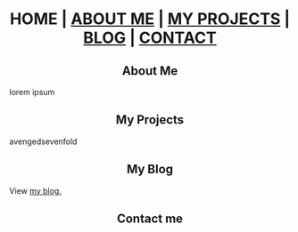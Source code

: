<!DOCTYPE html>
<html>
<head>  
        <title>text-justify property</title>  
        <style> 
            h1, h2, h3 { 
                text-align:center; 
            } 
        </style>  
    </head> 
  <body>
    <h1>HOME | <a href="#about-me">ABOUT ME</a>  | <a href="#my-projects">MY PROJECTS</a> | <a href="#my-blog">BLOG</a> | <a href="#contact">CONTACT</a></h1>
    <h2 id="about-me">About Me</h2>
      <p>lorem ipsum</p>
    <h2 id = "my-projects">My Projects</h2>
      <p>avengedsevenfold</p>
    <h2 id="my-blog">My Blog</h2>
      <p> View <a href="#">my blog.</a></p>
    <h2 id="contact">Contact me</h2>
  </body>
</html>
